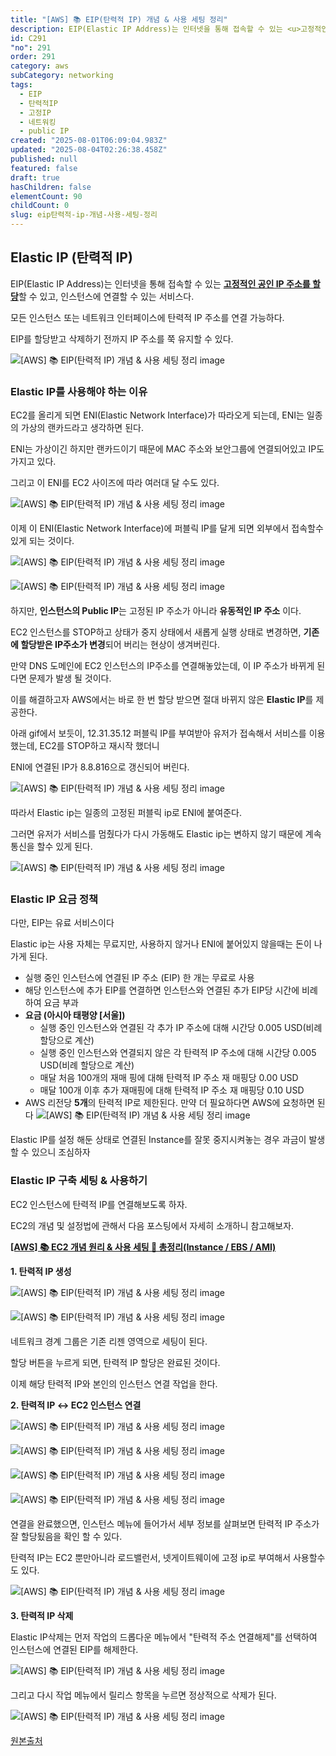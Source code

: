 ```yaml
---
title: "[AWS] 📚 EIP(탄력적 IP) 개념 & 사용 세팅 정리"
description: EIP(Elastic IP Address)는 인터넷을 통해 접속할 수 있는 <u>고정적인 공인 IP 주소를 할당</u>할 수 있고, 인스턴스에 연결할 수 있는 서비스다. 모든 인스턴스 또는 네트워크 인터페이스에 탄력적 IP 주소를 연결 가능하다.
id: C291
"no": 291
order: 291
category: aws
subCategory: networking
tags:
  - EIP
  - 탄력적IP
  - 고정IP
  - 네트워킹
  - public IP
created: "2025-08-01T06:09:04.983Z"
updated: "2025-08-04T02:26:38.458Z"
published: null
featured: false
draft: true
hasChildren: false
elementCount: 90
childCount: 0
slug: eip탄력적-ip-개념-사용-세팅-정리
---
```


## Elastic IP (탄력적 IP)



EIP(Elastic IP Address)는 인터넷을 통해 접속할 수 있는 <u>**고정적인 공인 IP 주소를 할당**</u>할 수 있고, 인스턴스에 연결할 수 있는 서비스다. 

모든 인스턴스 또는 네트워크 인터페이스에 탄력적 IP 주소를 연결 가능하다.

EIP를 할당받고 삭제하기 전까지 IP 주소를 쭉 유지할 수 있다. 

![[AWS] 📚 EIP(탄력적 IP) 개념 & 사용 세팅 정리 image](https://image.lemoncloud.io/f8e9961b-6c80-4ccc-a4b9-61479d7e8fee)



### Elastic IP를 사용해야 하는 이유



EC2를 올리게 되면 ENI(Elastic Network Interface)가 따라오게 되는데, ENI는 일종의 가상의 랜카드라고 생각하면 된다.

ENI는 가상이긴 하지만 랜카드이기 때문에 MAC 주소와 보안그룹에 연결되어있고 IP도 가지고 있다.

그리고 이 ENI를 EC2 사이즈에 따라 여러대 달 수도 있다.

![[AWS] 📚 EIP(탄력적 IP) 개념 & 사용 세팅 정리 image](https://image.lemoncloud.io/b4c58073-3713-4ec9-aff2-fb063247877d)



이제 이 ENI(Elastic Network Interface)에 퍼블릭 IP를 달게 되면 외부에서 접속할수 있게 되는 것이다.

![[AWS] 📚 EIP(탄력적 IP) 개념 & 사용 세팅 정리 image](https://image.lemoncloud.io/fe92499d-0f68-4040-82cc-8f9550580be4)



![[AWS] 📚 EIP(탄력적 IP) 개념 & 사용 세팅 정리 image](https://image.lemoncloud.io/a275126b-4e74-4a71-b990-568c30b95582)





하지만, **인스턴스의 Public IP**는 고정된 IP 주소가 아니라 **유동적인 IP 주소** 이다.

EC2 인스턴스를 STOP하고 상태가 중지 상태에서 새롭게 실행 상태로 변경하면, **기존에 할당받은 IP주소가 변경**되어 버리는 현상이 생겨버린다.

만약 DNS 도메인에 EC2 인스턴스의 IP주소를 연결해놓았는데, 이 IP 주소가 바뀌게 된다면 문제가 발생 될 것이다.

이를 해결하고자 AWS에서는 바로 한 번 할당 받으면 절대 바뀌지 않은 **Elastic IP**를 제공한다.

 

아래 gif에서 보듯이, 12.31.35.12 퍼블릭 IP를 부여받아 유저가 접속해서 서비스를 이용했는데, EC2를 STOP하고 재시작 했더니 

ENI에 연결된 IP가 8.8.816으로 갱신되어 버린다.

![[AWS] 📚 EIP(탄력적 IP) 개념 & 사용 세팅 정리 image](https://image.lemoncloud.io/def616cb-8617-4ca7-927a-26f5ab8fda7a)



따라서 Elastic ip는 일종의 고정된 퍼블릭 ip로 ENI에 붙여준다.

그러면 유저가 서비스를 멈췄다가 다시 가동해도 Elastic ip는 변하지 않기 때문에 계속 통신을 할수 있게 된다.

![[AWS] 📚 EIP(탄력적 IP) 개념 & 사용 세팅 정리 image](https://image.lemoncloud.io/ef18cbe4-6619-4aaa-9b4f-7c7748fc33bd)



### Elastic IP 요금 정책



다만, EIP는 유료 서비스이다

Elastic ip는 사용 자체는 무료지만, 사용하지 않거나 ENI에 붙어있지 않을때는 돈이 나가게 된다.

- 실행 중인 인스턴스에 연결된 IP 주소 (EIP) 한 개는 무료로 사용
- 해당 인스턴스에 추가 EIP를 연결하면 인스턴스와 연결된 추가 EIP당 시간에 비례하여 요금 부과
- **요금 (아시아 태평양 [서울])**
  - 실행 중인 인스턴스와 연결된 각 추가 IP 주소에 대해 시간당 0.005 USD(비례 할당으로 계산)
  - 실행 중인 인스턴스와 연결되지 않은 각 탄력적 IP 주소에 대해 시간당 0.005 USD(비례 할당으로 계산)
  - 매달 처음 100개의 재매 핑에 대해 탄력적 IP 주소 재 매핑당 0.00 USD
  - 매달 100개 이후 추가 재매핑에 대해 탄력적 IP 주소 재 매핑당 0.10 USD
- AWS 리전당 **5개**의 탄력적 IP로 제한된다. 만약 더 필요하다면 AWS에 요청하면 된다
![[AWS] 📚 EIP(탄력적 IP) 개념 & 사용 세팅 정리 image](https://image.lemoncloud.io/18b09a92-0f7c-49ad-a1b1-9e3fc0969c64)

Elastic IP를 설정 해둔 상태로 연결된 Instance를 잘못 중지시켜놓는 경우 과금이 발생 할 수 있으니 조심하자



### Elastic IP 구축 세팅 & 사용하기



EC2 인스턴스에 탄력적 IP를 연결해보도록 하자.

EC2의 개념 및 설정법에 관해서 다음 포스팅에서 자세히 소개하니 참고해보자.

[**[AWS] 📚 EC2 개념 원리 & 사용 세팅 💯 총정리(Instance / EBS / AMI)**](https://box.eureka.codes/C289)



**1.  탄력적 IP 생성**

![[AWS] 📚 EIP(탄력적 IP) 개념 & 사용 세팅 정리 image](https://image.lemoncloud.io/0f1afd92-2c6e-4735-91a5-a6a0974f23b2)

![[AWS] 📚 EIP(탄력적 IP) 개념 & 사용 세팅 정리 image](https://image.lemoncloud.io/5572e109-31bf-4158-b699-e58189a35abe)

네트워크 경계 그룹은 기존 리젠 영역으로 세팅이 된다.

할당 버튼을 누르게 되면, 탄력적 IP 할당은 완료된 것이다.

이제 해당 탄력적 IP와 본인의 인스턴스 연결 작업을 한다.



**2.  탄력적 IP ↔ EC2 인스턴스 연결**

![[AWS] 📚 EIP(탄력적 IP) 개념 & 사용 세팅 정리 image](https://image.lemoncloud.io/e094e2ba-303f-4afe-93aa-75c8c3b35229)

![[AWS] 📚 EIP(탄력적 IP) 개념 & 사용 세팅 정리 image](https://image.lemoncloud.io/4eb804f8-cbbe-4e75-888c-c27b1e6a290a)

![[AWS] 📚 EIP(탄력적 IP) 개념 & 사용 세팅 정리 image](https://image.lemoncloud.io/3067be71-c88d-422a-9e60-95704a8749e0)

![[AWS] 📚 EIP(탄력적 IP) 개념 & 사용 세팅 정리 image](https://image.lemoncloud.io/e8092855-ad2b-4ae1-ad65-8ac9df478153)

연결을 완료했으면, 인스턴스 메뉴에 들어가서 세부 정보를 살펴보면 탄력적 IP 주소가 잘 할당됬음을 확인 할 수 있다.

탄력적 IP는 EC2 뿐만아니라 로드밸런서, 넷게이트웨이에 고정 ip로 부여해서 사용할수도 있다.

![[AWS] 📚 EIP(탄력적 IP) 개념 & 사용 세팅 정리 image](https://image.lemoncloud.io/c595d901-d4d5-43c6-b60f-96de1444a47f)



**3.  탄력적 IP 삭제**

Elastic IP삭제는 먼저 작업의 드롭다운 메뉴에서 "탄력적 주소 연결해제"를 선택하여 인스턴스에 연결된 EIP를 해제한다.

![[AWS] 📚 EIP(탄력적 IP) 개념 & 사용 세팅 정리 image](https://image.lemoncloud.io/c734c3bc-4997-45b7-9009-be6c5145a843)



그리고 다시 작업 메뉴에서 릴리스 항목을 누르면 정상적으로 삭제가 된다.

![[AWS] 📚 EIP(탄력적 IP) 개념 & 사용 세팅 정리 image](https://image.lemoncloud.io/1ab94e6c-4c75-458f-abdc-c371b278bc35)





[원본출처](https://inpa.tistory.com/entry/AWS-%F0%9F%93%9A-%ED%83%84%EB%A0%A5%EC%A0%81-IP-Elastic-IP-EIP-%EB%9E%80-%EB%AC%B4%EC%97%87%EC%9D%B8%EA%B0%80)
